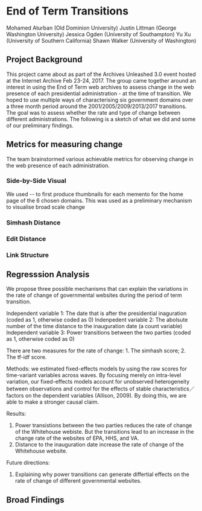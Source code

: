 # End of Term Transitions

Mohamed Aturban (Old Dominion University)
Justin Littman (George Washington University)
Jessica Ogden (University of Southampton)
Yu Xu (University of Southern California)
Shawn Walker (University of Washington)

## Project Background
This project came about as part of the Archives Unleashed 3.0 event hosted at the Internet Archive Feb 23-24, 2017. The group came together around an interest in using the End of Term web archives to assess change in the web presence of each presidential administration - at the time of transition. We hoped to use multiple ways of characterising six government domains over a three month period around the  2001/2005/2009/2013/2017 transitions. The goal was to assess whether the rate and type of change between different administrations. The following is a sketch of what we did and some of our preliminary findings.

## Metrics for measuring change
The team brainstormed various achievable metrics for observing change in the web presence of each administration.

### Side-by-Side Visual
We used -- to first produce thumbnails for each memento for the home page of the 6 chosen domains. This was used as a preliminary mechanism to visualise broad scale change 

### Simhash Distance

### Edit Distance

### Link Structure

## Regresssion Analysis
We propose three possible mechanisms that can explain the variations in the rate of change of governmental websites during the period of term transition.

Independent variable 1: The date that is after the presidential inaguration (coded as 1, otherwise coded as 0)
Indenpedent variable 2: The abolsute number of the time distance to the inauguration date (a count variable)
Independent variable 3: Power transitions between the two parties (coded as 1, otherwise coded as 0)

There are two measures for the rate of change: 1. The simhash score; 2. The tf-idf score.

Methods: we estimated fixed-effects models by using the raw scores for time-variant variables across waves. By focusing merely on intra-level variation, our fixed-effects models account for unobserved heterogeneity between observations and control for the effects of stable characteristics／factors on the dependent variables (Allison, 2009). By doing this, we are able to make a stronger causal claim.

Results: 
1. Power transistions between the two parties reduces the rate of change of the Whitehouse webiste. But the transitions lead to an increase in the change rate of the websites of EPA, HHS, and VA.
2. Distance to the inauguration date increase the rate of change of the Whitehouse website.

Future directions:
1. Explaining why power transitions can generate differtial effects on the rate of change of different governmental websites.
## Broad Findings


